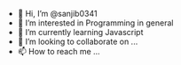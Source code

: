 - 👋 Hi, I’m @sanjib0341
- 👀 I’m interested in Programming in general
- 🌱 I’m currently learning Javascript
- 💞️ I’m looking to collaborate on ...
- 📫 How to reach me ...

<!---
sanjib0341/sanjib0341 is a ✨ special ✨ repository because its `README.md` (this file) appears on your GitHub profile.
You can click the Preview link to take a look at your changes.
--->
